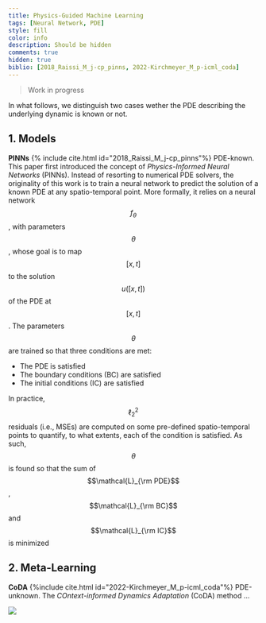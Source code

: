 ```yaml
---
title: Physics-Guided Machine Learning
tags: [Neural Network, PDE]
style: fill
color: info
description: Should be hidden
comments: true
hidden: true
biblio: [2018_Raissi_M_j-cp_pinns, 2022-Kirchmeyer_M_p-icml_coda]
---
```


> Work in progress

In what follows, we distinguish two cases wether the PDE describing the underlying dynamic is known or not.

## 1. Models

**PINNs** {% include cite.html id="2018_Raissi_M_j-cp_pinns"%} <span class="badge badge-pill text-success border border-success">PDE-known</span>. This paper first introduced the concept of *Physics-Informed Neural Networks* (PINNs). Instead of resorting to numerical PDE solvers, the originality of this work is to train a neural network to predict the solution of a known PDE at any spatio-temporal point. More formally, it relies on a neural network $$f_\theta$$, with parameters $$\theta$$, whose goal is to map $$[x,t]$$ to the solution $$u([x,t])$$ of the PDE at $$[x,t]$$. The parameters $$\theta$$ are trained so that three conditions are met:
- The PDE is satisfied
- The boundary conditions (BC) are satisfied 
- The initial conditions (IC) are satisfied

In practice, $$\ell_2^2$$ residuals (i.e., MSEs) are computed on some pre-defined spatio-temporal points to quantify, to what extents, each of the condition is satisfied. As such, $$\theta$$ is found so that the sum of $$\mathcal{L}_{\rm PDE}$$, $$\mathcal{L}_{\rm BC}$$ and $$\mathcal{L}_{\rm IC}$$ is minimized

## 2. Meta-Learning

**CoDA** {%include cite.html id="2022-Kirchmeyer_M_p-icml_coda"%} <span class="badge badge-pill text-danger border border-danger">PDE-unknown</span>. The *COntext-informed Dynamics Adaptation* (CoDA) method ...

<img class="post-img-themed" style="border:rounded" src="/images/posts/coda.png"/>
